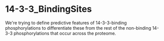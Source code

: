 # 14-3-3_BindingSites
We're trying to define predictive features of 14-3-3-binding phosphorylations to differentiate these from the rest of the non-binding 14-3-3 phosphorylations that occur across the proteome. 
